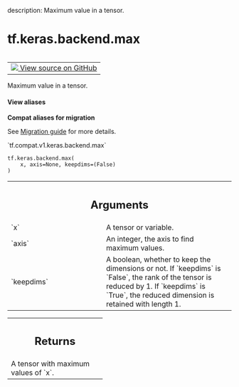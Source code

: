 description: Maximum value in a tensor.

<div itemscope itemtype="http://developers.google.com/ReferenceObject">
<meta itemprop="name" content="tf.keras.backend.max" />
<meta itemprop="path" content="Stable" />
</div>

# tf.keras.backend.max

<!-- Insert buttons and diff -->

<table class="tfo-notebook-buttons tfo-api nocontent" align="left">
<td>
  <a target="_blank" href="https://github.com/tensorflow/tensorflow/blob/r2.2/tensorflow/python/keras/backend.py#L1953-L1968">
    <img src="https://www.tensorflow.org/images/GitHub-Mark-32px.png" />
    View source on GitHub
  </a>
</td>
</table>



Maximum value in a tensor.

<section class="expandable">
  <h4 class="showalways">View aliases</h4>
  <p>
<b>Compat aliases for migration</b>
<p>See
<a href="https://www.tensorflow.org/guide/migrate">Migration guide</a> for
more details.</p>
<p>`tf.compat.v1.keras.backend.max`</p>
</p>
</section>

<pre class="devsite-click-to-copy prettyprint lang-py tfo-signature-link">
<code>tf.keras.backend.max(
    x, axis=None, keepdims=(False)
)
</code></pre>



<!-- Placeholder for "Used in" -->


<!-- Tabular view -->
 <table class="responsive fixed orange">
<colgroup><col width="214px"><col></colgroup>
<tr><th colspan="2"><h2 class="add-link">Arguments</h2></th></tr>

<tr>
<td>
`x`
</td>
<td>
A tensor or variable.
</td>
</tr><tr>
<td>
`axis`
</td>
<td>
An integer, the axis to find maximum values.
</td>
</tr><tr>
<td>
`keepdims`
</td>
<td>
A boolean, whether to keep the dimensions or not.
If `keepdims` is `False`, the rank of the tensor is reduced
by 1. If `keepdims` is `True`,
the reduced dimension is retained with length 1.
</td>
</tr>
</table>



<!-- Tabular view -->
 <table class="responsive fixed orange">
<colgroup><col width="214px"><col></colgroup>
<tr><th colspan="2"><h2 class="add-link">Returns</h2></th></tr>
<tr class="alt">
<td colspan="2">
A tensor with maximum values of `x`.
</td>
</tr>

</table>

